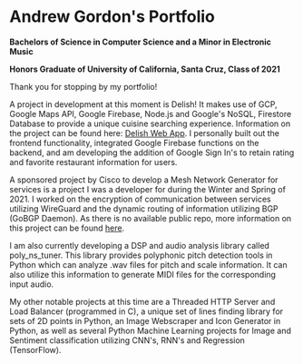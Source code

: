# Andrew Gordon's Portfolio
**Bachelors of Science in Computer Science and a Minor in Electronic Music** 

**Honors Graduate of University of California, Santa Cruz, Class of 2021**

Thank you for stopping by my portfolio!

A project in development at this moment is Delish! It makes use of GCP, Google Maps API, Google Firebase, Node.js and Google's NoSQL, Firestore Database to provide a unique cuisine searching experience. Information on the project can be found here: [Delish Web App](https://github.com/cyruskarsan/Delish-Food). I personally built out the frontend functionality, integrated Google Firebase functions on the backend, and am developing the addition of Google Sign In's to retain rating and favorite restaurant information for users.

A sponsored project by Cisco to develop a Mesh Network Generator for services is a project I was a developer for during the Winter and Spring of 2021. I worked on the encryption of communication between services utilizing WireGuard and the dynamic routing of information utilizing BGP (GoBGP Daemon). As there is no available public repo, more information on this project can be found [here](https://csspp.soe.ucsc.edu/2021cisco).

I am also currently developing a DSP and audio analysis library called poly_ns_tuner. This library provides polyphonic pitch detection tools in Python which can analyze .wav files for pitch and scale information. It can also utilize this information to generate MIDI files for the corresponding input audio.

My other notable projects at this time are a Threaded HTTP Server and Load Balancer (programmed in C), a unique set of lines finding library for sets of 2D points in Python, an Image Webscraper and Icon Generator in Python, as well as several Python Machine Learning projects for Image and Sentiment classification utilizing CNN's, RNN's and Regression (TensorFlow).
